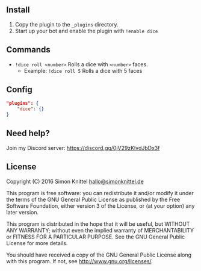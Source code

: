 Install
---
1. Copy the plugin to the `_plugins` directory.
2. Start up your bot and enable the plugin with `!enable dice`

Commands
---
* `!dice roll <number>` Rolls a dice with `<number>` faces.
    + Example: `!dice roll 5` Rolls a dice with 5 faces

Config
---
```json
"plugins": {
    "dice": {}
}
```

Need help?
---
Join my Discord server: https://discord.gg/0jV29zKlvdJbDx3f

License
---
Copyright (C) 2016  Simon Knittel <hallo@simonknittel.de>

This program is free software: you can redistribute it and/or modify
it under the terms of the GNU General Public License as published by
the Free Software Foundation, either version 3 of the License, or
(at your option) any later version.

This program is distributed in the hope that it will be useful,
but WITHOUT ANY WARRANTY; without even the implied warranty of
MERCHANTABILITY or FITNESS FOR A PARTICULAR PURPOSE.  See the
GNU General Public License for more details.

You should have received a copy of the GNU General Public License
along with this program.  If not, see <http://www.gnu.org/licenses/>.
